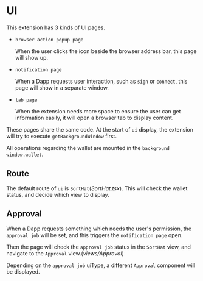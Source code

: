 # UI

This extension has 3 kinds of UI pages.

- `browser action popup page`

  When the user clicks the icon beside the browser address bar, this page will show up.

- `notification page`

  When a Dapp requests user interaction, such as `sign` or `connect`, this page will show in a separate window.

- `tab page`

  When the extension needs more space to ensure the user can get information easily, it will open a browser tab to display content.

These pages share the same code. At the start of `ui` display, the extension will try to execute `getBackgroundWindow` first.

All operations regarding the wallet are mounted in the `background window.wallet`.

## Route

The default route of `ui` is `SortHat`(_SortHat.tsx_). This will check the wallet status, and decide which view to display.

## Approval

When a Dapp requests something which needs the user's permission, the `approval job` will be set, and this triggers the `notification page` open.

Then the page will check the `approval job` status in the `SortHat` view, and navigate to the `Approval` view.(_views/Approval_)

Depending on the `approval job` uiType, a different `Approval` component will be displayed.

